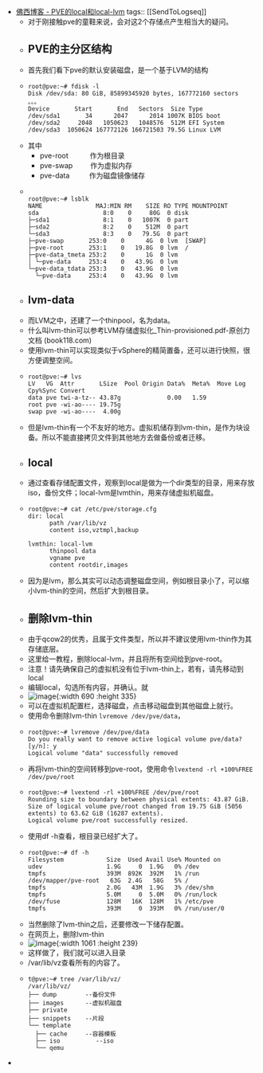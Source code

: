- [佛西博客 - PVE的local和local-lvm](https://foxi.buduanwang.vip/virtualization/pve/1434.html/)
  tags:: [[SendToLogseq]]
	- 对于刚接触pve的童鞋来说，会对这2个存储点产生相当大的疑问。
	- ## PVE的主分区结构
	- 首先我们看下pve的默认安装磁盘，是一个基于LVM的结构
	- ```
	  root@pve:~# fdisk -l
	  Disk /dev/sda: 80 GiB, 85899345920 bytes, 167772160 sectors
	  。。。
	  Device       Start       End   Sectors  Size Type
	  /dev/sda1       34      2047      2014 1007K BIOS boot
	  /dev/sda2     2048   1050623   1048576  512M EFI System
	  /dev/sda3  1050624 167772126 166721503 79.5G Linux LVM
	  ```
	- 其中
		- pve-root           作为根目录
		- pve-swap         作为虚拟内存
		- pve-data          作为磁盘镜像储存
	- ```
	  
	  root@pve:~# lsblk
	  NAME               MAJ:MIN RM    SIZE RO TYPE MOUNTPOINT
	  sda                  8:0    0     80G  0 disk 
	  ├─sda1               8:1    0   1007K  0 part 
	  ├─sda2               8:2    0    512M  0 part 
	  └─sda3               8:3    0   79.5G  0 part 
	  ├─pve-swap       253:0    0      4G  0 lvm  [SWAP]
	  ├─pve-root       253:1    0   19.8G  0 lvm  /
	  ├─pve-data_tmeta 253:2    0      1G  0 lvm  
	  │ └─pve-data     253:4    0   43.9G  0 lvm  
	  └─pve-data_tdata 253:3    0   43.9G  0 lvm  
	    └─pve-data     253:4    0   43.9G  0 lvm
	  ```
	- ## lvm-data
	- 而LVM之中，还建了一个thinpool，名为data。
	- 什么叫lvm-thin可以参考LVM存储虚拟化\_Thin-provisioned.pdf-原创力文档 (book118.com)
	- 使用lvm-thin可以实现类似于vSphere的精简置备，还可以进行快照，很方便调整空间。
	- ```
	  root@pve:~# lvs
	  LV   VG  Attr       LSize  Pool Origin Data%  Meta%  Move Log Cpy%Sync Convert
	  data pve twi-a-tz-- 43.87g             0.00   1.59                            
	  root pve -wi-ao---- 19.75g                                                    
	  swap pve -wi-ao----  4.00g
	  ```
	- 但是lvm-thin有一个不友好的地方。虚拟机储存到lvm-thin，是作为块设备。所以不能直接拷贝文件到其他地方去做备份或者迁移。
	- ## local
	- 通过查看存储配置文件，观察到local是做为一个dir类型的目录，用来存放iso，备份文件；local-lvm是lvmthin，用来存储虚拟机磁盘。
	- ```
	  root@pve:~# cat /etc/pve/storage.cfg 
	  dir: local
	        path /var/lib/vz
	        content iso,vztmpl,backup
	  
	  lvmthin: local-lvm
	        thinpool data
	        vgname pve
	        content rootdir,images
	  ```
	- 因为是lvm，那么其实可以动态调整磁盘空间，例如根目录小了，可以缩小lvm-thin的空间，然后扩大到根目录。
	- ## 删除lvm-thin
	- 由于qcow2的优秀，且属于文件类型，所以并不建议使用lvm-thin作为其存储底层。
	- 这里给一教程，删除local-lvm，并且将所有空间给到pve-root。
	- 注意！请先确保自己的虚拟机没有位于lvm-thin上，若有，请先移动到local
	- 编辑local，勾选所有内容，并确认。就
	- ![image](https://foxi.buduanwang.vip/wp-content/uploads/2021/09/QQ%E6%88%AA%E5%9B%BE20210927104722.png){:width 690 :height 335}
	- 可以在虚拟机配置栏，选择磁盘，点击移动磁盘到其他磁盘上就行。
	- 使用命令删除lvm-thin `lvremove /dev/pve/data`，
	- ```
	  root@pve:~# lvremove /dev/pve/data 
	  Do you really want to remove active logical volume pve/data? [y/n]: y 
	  Logical volume "data" successfully removed
	  ```
	- 再将lvm-thin的空间转移到pve-root，使用命令`lvextend -rl +100%FREE /dev/pve/root`
	- ```
	  root@pve:~# lvextend -rl +100%FREE /dev/pve/root
	  Rounding size to boundary between physical extents: 43.87 GiB.
	  Size of logical volume pve/root changed from 19.75 GiB (5056 extents) to 63.62 GiB (16287 extents).
	  Logical volume pve/root successfully resized.
	  ```
	- 使用df -h查看，根目录已经扩大了。
	- ```
	  root@pve:~# df -h
	  Filesystem            Size  Used Avail Use% Mounted on
	  udev                  1.9G     0  1.9G   0% /dev
	  tmpfs                 393M  892K  392M   1% /run
	  /dev/mapper/pve-root   63G  2.4G   58G   5% /
	  tmpfs                 2.0G   43M  1.9G   3% /dev/shm
	  tmpfs                 5.0M     0  5.0M   0% /run/lock
	  /dev/fuse             128M   16K  128M   1% /etc/pve
	  tmpfs                 393M     0  393M   0% /run/user/0
	  ```
	- 当然删除了lvm-thin之后，还要修改一下储存配置。
	- 在网页上，删除lvm-thin
	- ![image](https://foxi.buduanwang.vip/wp-content/uploads/2021/09/QQ%E6%88%AA%E5%9B%BE20210927104710.png){:width 1061 :height 239}
	- 这样做了，我们就可以进入目录
	- /var/lib/vz查看所有的内容了。
	- ```
	  t@pve:~# tree /var/lib/vz/
	  /var/lib/vz/
	  ├── dump        --备份文件
	  ├── images      --虚拟机磁盘
	  ├── private
	  ├── snippets    --片段
	  └── template   
	    ├── cache     --容器模板
	    ├── iso          --iso
	    └── qemu
	  ```
-